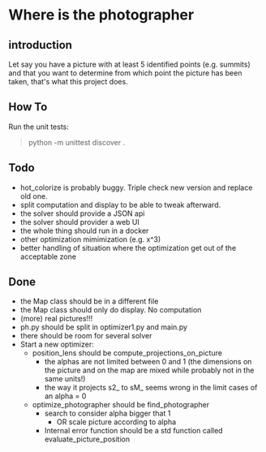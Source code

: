 # Where is the photographer


## introduction

Let say you have a picture with at least 5 identified points (e.g. summits) and that you want to determine from which point the picture has been taken, that's what this project does.


## How To

Run the unit tests:
  > python -m unittest discover .
  

## Todo

 - hot_colorize is probably buggy. Triple check new version and replace old one.
 - split computation and display to be able to tweak afterward.
 - the solver should provide a JSON api
 - the solver should provider a web UI
 - the whole thing should run in a docker
 - other optimization mimimization (e.g. x^3)
 - better handling of situation where the optimization get out of the acceptable zone


 ## Done

 - the Map class should be in a different file
 - the Map class should only do display. No computation
 - (more) real pictures!!!
 - ph.py should be split in optimizer1.py and main.py
 - there should be room for several solver
 - Start a new optimizer:
    - position_lens should be compute_projections_on_picture
        - the alphas are not limited between 0 and 1 (the dimensions on the picture
        and on the map are mixed while probably not in the same units!)
        - the way it projects s2_ to sM_ seems wrong in the limit cases of an alpha = 0
    - optimize_photographer should be find_photographer
        - search to consider alpha bigger that 1
            - OR scale picture according to alpha
        - Internal error function should be a std function called evaluate_picture_position